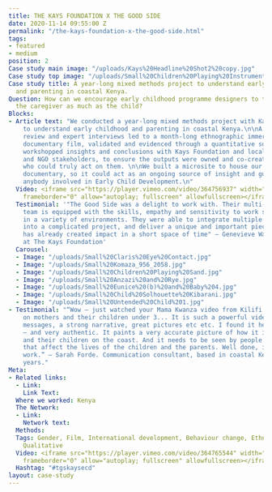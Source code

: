 ```yaml
---
title: THE KAYS FOUNDATION X THE GOOD SIDE
date: 2020-11-14 09:55:00 Z
permalink: "/the-kays-foundation-x-the-good-side.html"
tags:
- featured
- medium
position: 2
Case study main image: "/uploads/Kays%20Headline%20Shot2%20copy.jpg"
Case study top image: "/uploads/Small%20Children%20Playing%20Instruments%203.jpg"
Case study title: A year-long mixed methods project to understand early childhood
  and parenting in coastal Kenya.
Question: How can we encourage early childhood programme designers to think about
  the caregiver as much as the child?
Blocks:
- Article text: "We conducted a year-long mixed methods project with Kays Foundation
    to understand early childhood and parenting in coastal Kenya.\n\nA literature
    review and expert interviews led to a month-long ethnographic immersion and powerful
    documentary film, validated and evidenced through a quantitative survey. \n\nWe
    workshopped insights and conclusions with Kays Foundation and local government
    and NGO stakeholders, to ensure the outputs were owned and co-created with people
    who could truly act on them. \n\nWe built a microsite to house our report and
    documentary, so it could act as an ongoing source of insight and guidance for
    anybody involved in Early Child Development.\n"
  Video: <iframe src="https://player.vimeo.com/video/364756937" width="640" height="360"
    frameborder="0" allow="autoplay; fullscreen" allowfullscreen></iframe>
  Testimonial: '"The Good Side was a delight to work with. Their multi-disciplinary
    team is equipped with the skills, empathy and sensitivity to work strategically
    in a variety of environments. They were able to integrate multiple rounds of feedback
    into a complicated project, and deliver a unique and important piece of work that
    has already created impact in a short space of time" — Genevieve Wastie, Consultant
    at The Kays Foundation'
  Carousel:
  - Image: "/uploads/Small%20Claris%20Eye%20Contact.jpg"
  - Image: "/uploads/Small%20Komaza_956_2058.jpg"
  - Image: "/uploads/Small%20Children%20Playing%20Sand.jpg"
  - Image: "/uploads/Small%20Anzazi%20and%20Rye.jpg"
  - Image: "/uploads/Small%20Eunice%20(b)%20and%20Baby%204.jpg"
  - Image: "/uploads/Small%20Child%20Solhouette%20Kibarani.jpg"
  - Image: "/uploads/Small%20Untended%20Child%201.jpg"
- Testimonial: "“Wow – just watched your Mama Kwanza video from Kilifi and Mombasa
    on mothers and their children under 3... It is such a powerful video, with clear
    messages, a strong narrative, great pictures etc etc. I found it heart breaking
    – and very authentic. It paints a very accurate picture of how it is for mothers
    and their children on the coast. And it needs to be seen by people who make decisions
    that affect the lives of the children and the parents. Well done, it is great
    work.” — Sarah Forde. Communication consultant, based in coastal Kenya for 20
    years."
Meta:
- Related links:
  - Link: 
    Link Text: 
  Where we worked: Kenya
  The Network:
  - Link: 
    Network text: 
  Methods: 
  Tags: Gender, Film, International development, Behaviour change, Ethnography, Quantitative,
    Qualitative
  Video: <iframe src="https://player.vimeo.com/video/364765544" width="640" height="360"
    frameborder="0" allow="autoplay; fullscreen" allowfullscreen></iframe>
  Hashtag: "#tgskaysecd"
layout: case-study
---
```



